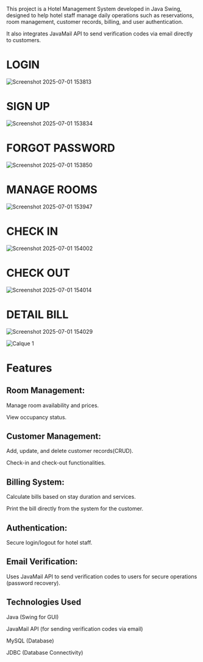 This project is a Hotel Management System developed in Java Swing, designed to help hotel staff manage daily operations such as reservations, room management, customer records, billing, and user authentication.

It also integrates JavaMail API to send verification codes via email directly to customers.

# LOGIN
![Screenshot 2025-07-01 153813](https://github.com/user-attachments/assets/bad856fa-642d-4b97-b575-95f2cd15624c)

# SIGN UP
![Screenshot 2025-07-01 153834](https://github.com/user-attachments/assets/cfaa71c3-ef62-4441-9103-9fd88d186a9e)
# FORGOT PASSWORD
![Screenshot 2025-07-01 153850](https://github.com/user-attachments/assets/c568dd6b-1950-4d09-9687-c98785b63fe6)
# MANAGE ROOMS
![Screenshot 2025-07-01 153947](https://github.com/user-attachments/assets/5795ee39-560d-4923-8723-576e4796902c)
# CHECK IN
![Screenshot 2025-07-01 154002](https://github.com/user-attachments/assets/82d7256f-8581-4738-b41e-b98676be45ba)
# CHECK OUT 
![Screenshot 2025-07-01 154014](https://github.com/user-attachments/assets/b05bc4d3-4e6a-4567-991c-d702c2da2874)
# DETAIL BILL

![Screenshot 2025-07-01 154029](https://github.com/user-attachments/assets/bd0a76b1-161e-4303-a5c5-0cfb2b26a393)

![Calque 1](https://github.com/user-attachments/assets/ecb0f3e1-4409-4682-aa1b-e82c77fca8a6)

# Features
## Room Management:

Manage room availability and prices.

View occupancy status.

## Customer Management:

Add, update, and delete customer records(CRUD).

Check-in and check-out functionalities.

 ## Billing System:

Calculate bills based on stay duration and services.

Print the bill directly from the system for the customer.

## Authentication:

Secure login/logout for hotel staff.

## Email Verification:

Uses JavaMail API to send verification codes to users for secure operations (password recovery).

## Technologies Used
Java (Swing for GUI)

JavaMail API (for sending verification codes via email)

MySQL (Database)

JDBC (Database Connectivity)
